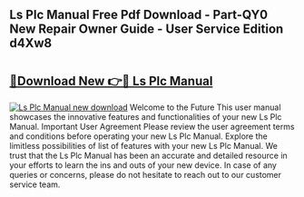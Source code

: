 ## Ls Plc Manual Free Pdf Download - Part-QY0 New Repair Owner Guide - User Service Edition d4Xw8

# <h2><a href="http://cf26852.oget.top/?id=Ls+Plc+Manual">🔗Download New 👉🔴 Ls Plc Manual</a></h2>

[![Ls Plc Manual new download](https://i.imgur.com/5g1atiW.png)](http://cf26852.oget.top/?id=Ls+Plc+Manual)
Welcome to the Future This user manual showcases the innovative features and functionalities of your new Ls Plc Manual. Important User Agreement Please review the user agreement terms and conditions before operating your new Ls Plc Manual. Explore the limitless possibilities of list of features with your new Ls Plc Manual. We trust that the Ls Plc Manual has been an accurate and detailed resource in your efforts to learn the ins and outs of your new device. In case of any queries or concerns, please do not hesitate to reach out to our customer service team.
